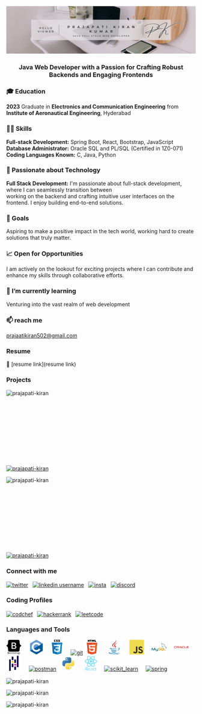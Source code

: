<img src="https://raw.githubusercontent.com/Prajapati-kiran/readme-related-content/main/readme-coverpage.png" alt="prajapati-kiran" />
<h3 align="center">Java Web Developer with a Passion for Crafting Robust Backends and Engaging Frontends</h3>

### 🎓 Education 
**2023** Graduate in **Electronics and Communication Engineering** from **Institute of Aeronautical Engineering**, Hyderabad

### 👨‍💻 Skills
   **Full-stack Development:** Spring Boot, React, Bootstrap, JavaScript  
   **Database Administrator:** Oracle SQL and PL/SQL (Certified in 1Z0-071)  
   **Coding Languages Known:** C, Java, Python  
   
### 🚀 Passionate about Technology
**Full Stack Development:** I'm passionate about full-stack development, where I can seamlessly transition between  
working on the backend and crafting intuitive user interfaces on the frontend. I enjoy building end-to-end solutions.

### 🌟 Goals
Aspiring to make a positive impact in the tech world, working hard to create solutions that truly matter.

### 📈 Open for Opportunities 
I am actively on the lookout for exciting projects where I can contribute and enhance my skills through collaborative efforts.

### 🌱 I’m currently learning
Venturing into the vast realm of web development

### 📫 reach me
prajaatikiran502@gmail.com

### Resume 
📄 [resume link](resume link)

### Projects
<p align="center">
<p><a href="https://github.com/Prajapati-kiran/Employee-Management-System"><img align="left" src="https://prajapati-kiran.github.io/readme-related-content/emp-svg-file/emp.svg" alt="prajapati-kiran"  height="200" width="400" /></a></p>
<p><a href="https://github.com/Prajapati-kiran/Real-Estate-price-prediction"><img src="https://prajapati-kiran.github.io/readme-related-content/ml-svg-file/ml.svg" alt="prajapati-kiran" height="200" width="400"  /></a></p>
<p><a href="#"><img align="left" src="https://prajapati-kiran.github.io/readme-related-content/login-svg-file/login.svg" alt="prajapati-kiran" height="200" width="400"  /></a></p>
<p><a href="https://github.com/Prajapati-kiran/TEEN_PATTI"><img src="https://prajapati-kiran.github.io/readme-related-content/tricards-svg-file/tricards.svg" alt="prajapati-kiran" height="200" width="400" /></a></p>
</p>

### Connect with me
<p >
<a href="https://twitter.com/twitter" target="blank"><img align="center" src="https://raw.githubusercontent.com/rahuldkjain/github-profile-readme-generator/master/src/images/icons/Social/twitter.svg" alt="twitter" height="30" width="40" /></a> &nbsp
<a href="https://linkedin.com/in/linkedin username" target="blank"><img align="center" src="https://raw.githubusercontent.com/rahuldkjain/github-profile-readme-generator/master/src/images/icons/Social/linked-in-alt.svg" alt="linkedin username" height="30" width="40" /></a> &nbsp
<a href="https://instagram.com/insta" target="blank"><img align="center" src="https://raw.githubusercontent.com/rahuldkjain/github-profile-readme-generator/master/src/images/icons/Social/instagram.svg" alt="insta" height="30" width="40" /></a> &nbsp
<a href="https://discord.gg/discord" target="blank"><img align="center" src="https://raw.githubusercontent.com/rahuldkjain/github-profile-readme-generator/master/src/images/icons/Social/discord.svg" alt="discord" height="30" width="40" /></a></p>

### Coding Profiles
<p ><a href="https://www.codechef.com/users/codchef" target="blank"><img align="center" src="https://cdn.jsdelivr.net/npm/simple-icons@3.1.0/icons/codechef.svg" alt="codchef" height="30" width="40" /></a> &nbsp
<a href="https://www.hackerrank.com/hackerrank" target="blank"><img align="center" src="https://raw.githubusercontent.com/rahuldkjain/github-profile-readme-generator/master/src/images/icons/Social/hackerrank.svg" alt="hackerrank" height="30" width="40" /></a> &nbsp
<a href="https://www.leetcode.com/leetcode" target="blank"><img align="center" src="https://raw.githubusercontent.com/rahuldkjain/github-profile-readme-generator/master/src/images/icons/Social/leet-code.svg" alt="leetcode" height="30" width="40" /></a> &nbsp
</p>

### Languages and Tools
<p > <a href="https://getbootstrap.com" target="_blank" rel="noreferrer"> <img src="https://raw.githubusercontent.com/devicons/devicon/master/icons/bootstrap/bootstrap-plain-wordmark.svg" alt="bootstrap" width="40" height="40" /></a> &nbsp  &nbsp
  <a href="https://www.cprogramming.com/" target="_blank" rel="noreferrer"> <img src="https://raw.githubusercontent.com/devicons/devicon/master/icons/c/c-original.svg" alt="c" width="40" height="40"/></a>&nbsp &nbsp
  <a href="https://www.w3schools.com/css/" target="_blank" rel="noreferrer"> <img src="https://raw.githubusercontent.com/devicons/devicon/master/icons/css3/css3-original-wordmark.svg" alt="css3" width="40" height="40"/></a>&nbsp &nbsp
  <a href="https://git-scm.com/" target="_blank" rel="noreferrer"> <img src="https://www.vectorlogo.zone/logos/git-scm/git-scm-icon.svg" alt="git" width="40" height="40"/></a>
  <a href="https://www.w3.org/html/" target="_blank" rel="noreferrer"> <img src="https://raw.githubusercontent.com/devicons/devicon/master/icons/html5/html5-original-wordmark.svg" alt="html5" width="40" height="40"/></a> &nbsp &nbsp
  <a href="https://www.java.com" target="_blank" rel="noreferrer"> <img src="https://raw.githubusercontent.com/devicons/devicon/master/icons/java/java-original.svg" alt="java" width="40" height="40"/></a> &nbsp &nbsp
  <a href="https://developer.mozilla.org/en-US/docs/Web/JavaScript" target="_blank" rel="noreferrer"> <img src="https://raw.githubusercontent.com/devicons/devicon/master/icons/javascript/javascript-original.svg" alt="javascript" width="40" height="40"/></a>  &nbsp &nbsp
  <a href="https://www.mysql.com/" target="_blank" rel="noreferrer"> <img src="https://raw.githubusercontent.com/devicons/devicon/master/icons/mysql/mysql-original-wordmark.svg" alt="mysql" width="40" height="40"/></a> &nbsp &nbsp
  <a href="https://www.oracle.com/" target="_blank" rel="noreferrer"> <img src="https://raw.githubusercontent.com/devicons/devicon/master/icons/oracle/oracle-original.svg" alt="oracle" width="40" height="40"/></a>  &nbsp &nbsp
  <a href="https://pandas.pydata.org/" target="_blank" rel="noreferrer"> <img src="https://raw.githubusercontent.com/devicons/devicon/2ae2a900d2f041da66e950e4d48052658d850630/icons/pandas/pandas-original.svg" alt="pandas" width="40" height="40"/></a> &nbsp  &nbsp
  <a href="https://postman.com" target="_blank" rel="noreferrer"> <img src="https://www.vectorlogo.zone/logos/getpostman/getpostman-icon.svg" alt="postman" width="40" height="40"/></a> &nbsp 
  <a href="https://www.python.org" target="_blank" rel="noreferrer"> <img src="https://raw.githubusercontent.com/devicons/devicon/master/icons/python/python-original.svg" alt="python" width="40" height="40"/></a> &nbsp &nbsp
  <a href="https://reactjs.org/" target="_blank" rel="noreferrer"> <img src="https://raw.githubusercontent.com/devicons/devicon/master/icons/react/react-original-wordmark.svg" alt="react" width="40" height="40"/></a>&nbsp &nbsp
  <a href="https://scikit-learn.org/" target="_blank" rel="noreferrer"> <img src="https://upload.wikimedia.org/wikipedia/commons/0/05/Scikit_learn_logo_small.svg" alt="scikit_learn" width="40" height="40"/></a> &nbsp  &nbsp
  <a href="https://spring.io/" target="_blank" rel="noreferrer"> <img src="https://www.vectorlogo.zone/logos/springio/springio-icon.svg" alt="spring" width="40" height="40"/></a> 
</p>
<p >
<p><img align="center" src="https://github-readme-streak-stats.herokuapp.com/?user=prajapati-kiran&" alt="prajapati-kiran" /></p>
<p>&nbsp;<img align="left" src="https://github-readme-stats.vercel.app/api?username=prajapati-kiran&show_icons=true&locale=en" alt="prajapati-kiran" /></p>
<p><img align="left" src="https://github-readme-stats.vercel.app/api/top-langs?username=prajapati-kiran&show_icons=true&locale=en&layout=compact" alt="prajapati-kiran" /></p>
</p>
